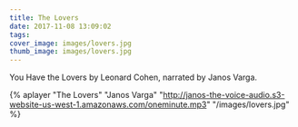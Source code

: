 ```yaml
---
title: The Lovers
date: 2017-11-08 13:09:02
tags:
cover_image: images/lovers.jpg
thumb_image: images/lovers.jpg
---
```

 
You Have the Lovers by Leonard Cohen, narrated by Janos Varga. 

{% aplayer "The Lovers" "Janos Varga" "http://janos-the-voice-audio.s3-website-us-west-1.amazonaws.com/oneminute.mp3"  "/images/lovers.jpg"  %}
